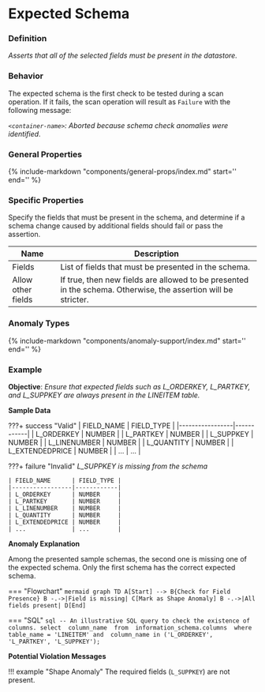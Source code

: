 # Expected Schema

### Definition

*Asserts that all of the selected fields must be present in the datastore.*

### Behavior

The expected schema is the first check to be tested during a scan operation. If it fails, the scan operation will result as `Failure` with the following message:

*`<container-name>`: Aborted because schema check anomalies were identified*.

### General Properties

{% 
    include-markdown "components/general-props/index.md"
    start='<!-- none-props--start -->'
    end='<!-- none-props--end -->' 
%}

### Specific Properties

Specify the fields that must be present in the schema, and determine if a schema change caused by additional fields should fail or pass the assertion.

| Name                      | Description                                                   |
|---------------------------|---------------------------------------------------------------|
| <div class="text-primary">Fields</div> | List of fields that must be presented in the schema. |
| <div class="text-primary">Allow other fields</div> | If true, then new fields are allowed to be presented in the schema. Otherwise, the assertion will be stricter. |

### Anomaly Types

{%
    include-markdown "components/anomaly-support/index.md"
    start='<!-- shape-only--start -->'
    end='<!-- shape-only--end -->'
%}

### Example

**Objective**: *Ensure that expected fields such as L_ORDERKEY, L_PARTKEY, and L_SUPPKEY are always present in the LINEITEM table.*

**Sample Data**

???+ success "Valid"
    | FIELD_NAME      | FIELD_TYPE |
    |-----------------|------------|
    | L_ORDERKEY      | NUMBER     |
    | L_PARTKEY       | NUMBER     |
    | L_SUPPKEY       | NUMBER     |
    | L_LINENUMBER    | NUMBER     |
    | L_QUANTITY      | NUMBER     |
    | L_EXTENDEDPRICE | NUMBER     |
    | ...             | ...        |

???+ failure "Invalid"
    *L_SUPPKEY is missing from the schema*

    | FIELD_NAME      | FIELD_TYPE |
    |-----------------|------------|
    | L_ORDERKEY      | NUMBER     |
    | L_PARTKEY       | NUMBER     |
    | L_LINENUMBER    | NUMBER     |
    | L_QUANTITY      | NUMBER     |
    | L_EXTENDEDPRICE | NUMBER     |
    | ...             | ...        |

**Anomaly Explanation**

Among the presented sample schemas, the second one is missing one of the expected schema. Only the first schema has the correct expected schema.

=== "Flowchart"
    ```mermaid
    graph TD
    A[Start] --> B{Check for Field Presence}
    B -.->|Field is missing| C[Mark as Shape Anomaly]
    B -.->|All fields present| D[End]
    ```

=== "SQL"
    ```sql
    -- An illustrative SQL query to check the existence of columns.
    select 
        column_name 
    from 
        information_schema.columns 
    where 
        table_name = 'LINEITEM' and 
        column_name in ('L_ORDERKEY', 'L_PARTKEY', 'L_SUPPKEY');
    ```

**Potential Violation Messages**

!!! example "Shape Anomaly"
    The required fields (`L_SUPPKEY`) are not present.
